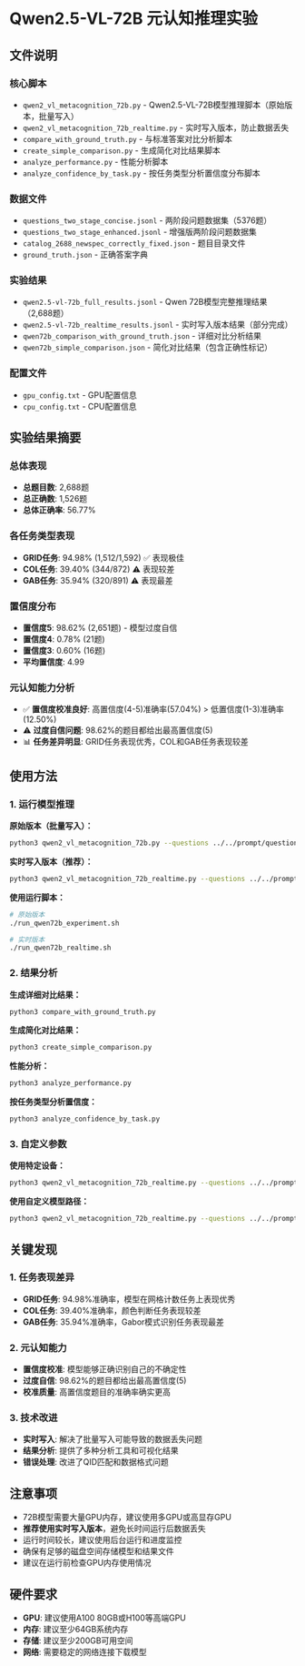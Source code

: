 # Qwen2.5-VL-72B 元认知推理实验

## 文件说明

### 核心脚本
- `qwen2_vl_metacognition_72b.py` - Qwen2.5-VL-72B模型推理脚本（原始版本，批量写入）
- `qwen2_vl_metacognition_72b_realtime.py` - 实时写入版本，防止数据丢失
- `compare_with_ground_truth.py` - 与标准答案对比分析脚本
- `create_simple_comparison.py` - 生成简化对比结果脚本
- `analyze_performance.py` - 性能分析脚本
- `analyze_confidence_by_task.py` - 按任务类型分析置信度分布脚本

### 数据文件
- `questions_two_stage_concise.jsonl` - 两阶段问题数据集（5376题）
- `questions_two_stage_enhanced.jsonl` - 增强版两阶段问题数据集
- `catalog_2688_newspec_correctly_fixed.json` - 题目目录文件
- `ground_truth.json` - 正确答案字典

### 实验结果
- `qwen2.5-vl-72b_full_results.jsonl` - Qwen 72B模型完整推理结果（2,688题）
- `qwen2.5-vl-72b_realtime_results.jsonl` - 实时写入版本结果（部分完成）
- `qwen72b_comparison_with_ground_truth.json` - 详细对比分析结果
- `qwen72b_simple_comparison.json` - 简化对比结果（包含正确性标记）

### 配置文件
- `gpu_config.txt` - GPU配置信息
- `cpu_config.txt` - CPU配置信息

## 实验结果摘要

### 总体表现
- **总题目数**: 2,688题
- **总正确数**: 1,526题
- **总体正确率**: 56.77%

### 各任务类型表现
- **GRID任务**: 94.98% (1,512/1,592) ✅ 表现极佳
- **COL任务**: 39.40% (344/872) ⚠️ 表现较差
- **GAB任务**: 35.94% (320/891) ⚠️ 表现最差

### 置信度分布
- **置信度5**: 98.62% (2,651题) - 模型过度自信
- **置信度4**: 0.78% (21题)
- **置信度3**: 0.60% (16题)
- **平均置信度**: 4.99

### 元认知能力分析
- ✅ **置信度校准良好**: 高置信度(4-5)准确率(57.04%) > 低置信度(1-3)准确率(12.50%)
- ⚠️ **过度自信问题**: 98.62%的题目都给出最高置信度(5)
- 📊 **任务差异明显**: GRID任务表现优秀，COL和GAB任务表现较差

## 使用方法

### 1. 运行模型推理

**原始版本（批量写入）：**
```bash
python3 qwen2_vl_metacognition_72b.py --questions ../../prompt/questions_two_stage_concise.jsonl --output qwen2.5-vl-72b_full_results.jsonl --model Qwen/Qwen2.5-VL-72B-Instruct --device auto
```

**实时写入版本（推荐）：**
```bash
python3 qwen2_vl_metacognition_72b_realtime.py --questions ../../prompt/questions_two_stage_concise.jsonl --output qwen2.5-vl-72b_realtime_results.jsonl --model Qwen/Qwen2.5-VL-72B-Instruct --device auto
```

**使用运行脚本：**
```bash
# 原始版本
./run_qwen72b_experiment.sh

# 实时版本
./run_qwen72b_realtime.sh
```

### 2. 结果分析

**生成详细对比结果：**
```bash
python3 compare_with_ground_truth.py
```

**生成简化对比结果：**
```bash
python3 create_simple_comparison.py
```

**性能分析：**
```bash
python3 analyze_performance.py
```

**按任务类型分析置信度：**
```bash
python3 analyze_confidence_by_task.py
```

### 3. 自定义参数

**使用特定设备：**
```bash
python3 qwen2_vl_metacognition_72b_realtime.py --questions ../../prompt/questions_two_stage_concise.jsonl --output results.jsonl --device cuda:0
```

**使用自定义模型路径：**
```bash
python3 qwen2_vl_metacognition_72b_realtime.py --questions ../../prompt/questions_two_stage_concise.jsonl --output results.jsonl --model /path/to/local/model
```

## 关键发现

### 1. 任务表现差异
- **GRID任务**: 94.98%准确率，模型在网格计数任务上表现优秀
- **COL任务**: 39.40%准确率，颜色判断任务表现较差
- **GAB任务**: 35.94%准确率，Gabor模式识别任务表现最差

### 2. 元认知能力
- **置信度校准**: 模型能够正确识别自己的不确定性
- **过度自信**: 98.62%的题目都给出最高置信度(5)
- **校准质量**: 高置信度题目的准确率确实更高

### 3. 技术改进
- **实时写入**: 解决了批量写入可能导致的数据丢失问题
- **结果分析**: 提供了多种分析工具和可视化结果
- **错误处理**: 改进了QID匹配和数据格式问题

## 注意事项

- 72B模型需要大量GPU内存，建议使用多GPU或高显存GPU
- **推荐使用实时写入版本**，避免长时间运行后数据丢失
- 运行时间较长，建议使用后台运行和进度监控
- 确保有足够的磁盘空间存储模型和结果文件
- 建议在运行前检查GPU内存使用情况

## 硬件要求

- **GPU**: 建议使用A100 80GB或H100等高端GPU
- **内存**: 建议至少64GB系统内存
- **存储**: 建议至少200GB可用空间
- **网络**: 需要稳定的网络连接下载模型
